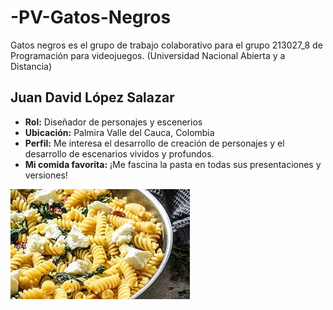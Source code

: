 # -PV-Gatos-Negros
Gatos negros es el grupo de trabajo colaborativo para el grupo 213027_8 de Programación para videojuegos. (Universidad Nacional Abierta y a Distancia)


## Juan David López Salazar
- **Rol:** Diseñador de personajes y escenerios  
- **Ubicación:** Palmira Valle del Cauca, Colombia  
- **Perfil:** Me interesa el desarrollo de creación de personajes y el desarrollo de escenarios vividos y profundos.  
- **Mi comida favorita:** ¡Me fascina la pasta en todas sus presentaciones y versiones!

![Comida favorita](https://github.com/JuanDavidLopez098/-PV-Gatos-Negros/blob/main/Juan/PASTA.jpg?raw=true)
